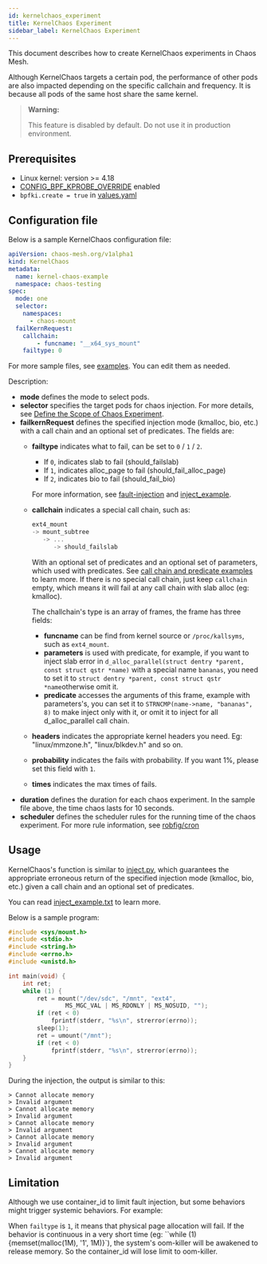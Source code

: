 ```yaml
---
id: kernelchaos_experiment
title: KernelChaos Experiment
sidebar_label: KernelChaos Experiment
---
```


This document describes how to create KernelChaos experiments in Chaos Mesh.

Although KernelChaos targets a certain pod, the performance of other pods are also impacted depending on the specific callchain and frequency. It is because all pods of the same host share the same kernel.

> **Warning:**
>
> This feature is disabled by default. Do not use it in production environment.

## Prerequisites

- Linux kernel: version >= 4.18
- [CONFIG_BPF_KPROBE_OVERRIDE](https://cateee.net/lkddb/web-lkddb/BPF_KPROBE_OVERRIDE.html) enabled
- `bpfki.create = true` in [values.yaml](https://github.com/chaos-mesh/chaos-mesh/blob/master/helm/chaos-mesh/values.yaml)

## Configuration file

Below is a sample KernelChaos configuration file:

```yaml
apiVersion: chaos-mesh.org/v1alpha1
kind: KernelChaos
metadata:
  name: kernel-chaos-example
  namespace: chaos-testing
spec:
  mode: one
  selector:
    namespaces:
      - chaos-mount
  failKernRequest:
    callchain:
        - funcname: "__x64_sys_mount"
    failtype: 0
```

For more sample files, see [examples](https://github.com/chaos-mesh/chaos-mesh/tree/master/examples). You can edit them as needed.

Description:

* **mode** defines the mode to select pods.
* **selector** specifies the target pods for chaos injection. For more details, see [Define the Scope of Chaos Experiment](experiment_scope.md).
* **failkernRequest** defines the specified injection mode (kmalloc, bio, etc.) with a call chain and an optional set of predicates. The fields are:
  * **failtype** indicates what to fail, can be set to `0` / `1` / `2`.
    - If `0`, indicates slab to fail (should_failslab)
    - If `1`, indicates alloc_page to fail (should_fail_alloc_page)
    - If `2`, indicates bio to fail (should_fail_bio)

    For more information, see [fault-injection](https://www.kernel.org/doc/html/latest/fault-injection/fault-injection.html) and [inject_example](http://github.com/iovisor/bcc/blob/master/tools/inject_example.txt).

  * **callchain** indicates a special call chain, such as:

       ```c
     ext4_mount
       -> mount_subtree
          -> ...
             -> should_failslab
       ```

      With an optional set of predicates and an optional set of parameters, which used with predicates. See [call chain and predicate examples](https://github.com/chaos-mesh/bpfki/tree/develop/examples) to learn more. If there is no special call chain, just keep `callchain` empty, which means it will fail at any call chain with slab alloc (eg: kmalloc).

      The challchain's type is an array of frames, the frame has three fields:

      * **funcname** can be find from kernel source or `/proc/kallsyms`, such as `ext4_mount`.
      * **parameters** is used with predicate, for example, if you want to inject slab error in `d_alloc_parallel(struct dentry *parent, const struct qstr *name)` with a special name `bananas`, you need to set it to `struct dentry *parent, const struct qstr *name`otherwise omit it.
      * **predicate** accesses the arguments of this frame, example with parameters's, you can set it to `STRNCMP(name->name, "bananas", 8)` to make inject only with it, or omit it to inject for all d_alloc_parallel call chain.
  * **headers** indicates the appropriate kernel headers you need. Eg: "linux/mmzone.h", "linux/blkdev.h" and so on.
  * **probability** indicates the fails with probability. If you want 1%, please set this field with `1`.
  * **times** indicates the max times of fails.
* **duration** defines the duration for each chaos experiment. In the sample file above, the time chaos lasts for 10 seconds.
* **scheduler** defines the scheduler rules for the running time of the chaos experiment. For more rule information, see [robfig/cron](https://godoc.org/github.com/robfig/cron)

## Usage

KernelChaos's function is similar to [inject.py](https://github.com/iovisor/bcc/blob/master/tools/inject.py), which guarantees the appropriate erroneous return of the specified injection mode (kmalloc, bio, etc.) given a call chain and an optional set of predicates.

You can read [inject\_example.txt](https://github.com/iovisor/bcc/blob/master/tools/inject_example.txt) to learn more.

Below is a sample program:

```c
#include <sys/mount.h>
#include <stdio.h>
#include <string.h>
#include <errno.h>
#include <unistd.h>

int main(void) {
	int ret;
	while (1) {
		ret = mount("/dev/sdc", "/mnt", "ext4",
			    MS_MGC_VAL | MS_RDONLY | MS_NOSUID, "");
		if (ret < 0)
			fprintf(stderr, "%s\n", strerror(errno));
		sleep(1);
		ret = umount("/mnt");
		if (ret < 0)
			fprintf(stderr, "%s\n", strerror(errno));
	}
}
```

During the injection, the output is similar to this:

```
> Cannot allocate memory
> Invalid argument
> Cannot allocate memory
> Invalid argument
> Cannot allocate memory
> Invalid argument
> Cannot allocate memory
> Invalid argument
> Cannot allocate memory
> Invalid argument
```

## Limitation

Although we use container_id to limit fault injection, but some behaviors might trigger systemic behaviors. For example:

When `failtype` is `1`, it means that physical page allocation will fail. If the behavior is continuous in a very short time (eg: ``while (1) {memset(malloc(1M), '1', 1M)}`), the system's oom-killer will be awakened to release memory. So the container_id will lose limit to oom-killer.
